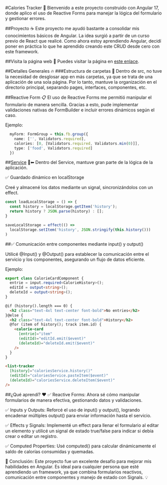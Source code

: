 

#Calories Tracker 📜
Bienvenido a este proyecto construido con Angular 17, donde aplico el uso de Reactive Forms para manejar la lógica del formulario y gestionar errores.

##Proyecto ☕️
Este proyecto me ayudó bastante a consolidar mis conocimientos básicos de Angular. La idea surgió a partir de un curso previo de React que realicé. Como ahora estoy aprendiendo Angular, decidí poner en práctica lo que he aprendido creando este CRUD desde cero con este framework.

##Visita la página web 🎉
Puedes visitar la página en [este enlace](https://67e48c47677fb534656ac0be--calories-tracker-bastian.netlify.app/).

##Detalles Generales 🔥
###Estructura de carpetas 📁
Dentro de src, no tuve la necesidad de desglosar app en más carpetas, ya que se trata de una aplicación de una sola página. Por lo tanto, mantuve la organización en el directorio principal, separando pages, interfaces, componentes, etc.



##Reactive Form 📋
El uso de Reactive Forms me permitió manipular el formulario de manera sencilla. Gracias a esto, pude implementar validaciones nativas de FormBuilder e incluir errores dinámicos según el caso.

Ejemplo:
```typescript
  myForm: FormGroup = this.fb.group({
    name: ['', Validators.required],
    calories: [0, [Validators.required, Validators.min(0)]],
    type: ['food', Validators.required]
  })
```
##[Service](./src/app/services/calories-tracker.service.ts) 📂⬅
Dentro del Service, mantuve gran parte de la lógica de la aplicación.

✅ Guardado dinámico en localStorage

Creé y almacené los datos mediante un signal, sincronizándolos con un effect.

```typescript
const loadLocalStorage = () => {
  const history = localStorage.getItem('history');
  return history ? JSON.parse(history) : [];
}
```
```typescript
saveLocalStorage = effect(() =>
  localStorage.setItem('history', JSON.stringify(this.history()))
)
```
##✅ Comunicación entre componentes mediante input() y output()

Utilicé @Input() y @Output() para establecer la comunicación entre el servicio y los componentes, asegurando un flujo de datos eficiente.

Ejemplo:
```typescript
export class CalorieCardComponent {
  entrie = input.required<CalorieHistory>();
  editId = output<string>();
  deleteId = output<string>();
}
```
```html
@if (history().length === 0) {
  <h2 class="text-4xl text-center font-bold">No entries</h2>
}@else {
  <h2 class="text-4xl text-center font-bold">History</h2>
  @for (item of history(); track item.id) {
    <calorie-card
      [entrie]="item"
      (editId)="editId.emit($event)"
      (deleteId)="deleteId.emit($event)"
    />
  }
}
```
````html
<list-tracker
  [history]="caloriesService.history()"
  (editId)="caloriesService.pasteItem($event)"
  (deleteId)="caloriesService.deleteItem($event)"
/>
````
##¿Qué aprendí? ❤️
✅ Reactive Forms: Ahora sé cómo manipular formularios de manera efectiva, gestionando datos y validaciones.

✅ Inputs y Outputs: Reforcé el uso de input() y output(), logrando encadenar múltiples output() para enviar información hasta el servicio.

✅ Effects y Signals: Implementé un effect para llenar el formulario al editar un elemento y utilicé un signal de estado true/false para indicar si debía crear o editar un registro.

✅ Computed Properties: Usé computed() para calcular dinámicamente el saldo de calorías consumidas y quemadas.


📌 Conclusión:
Este proyecto fue un excelente desafío para mejorar mis habilidades en Angular. Es ideal para cualquier persona que esté aprendiendo un framework, ya que combina formularios reactivos, comunicación entre componentes y manejo de estado con Signals. 💡
